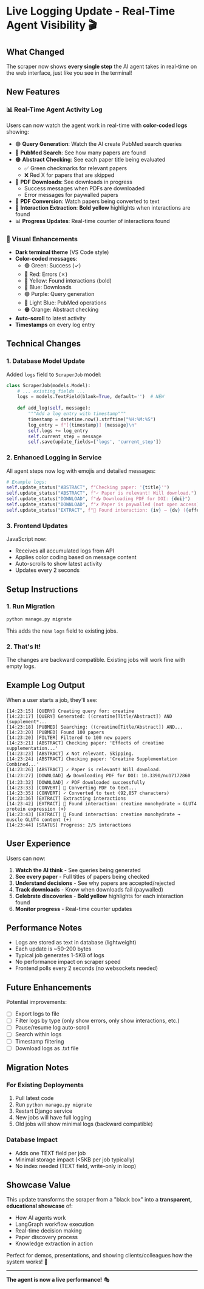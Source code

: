 # Live Logging Update - Real-Time Agent Visibility 🎬

## What Changed

The scraper now shows **every single step** the AI agent takes in real-time on the web interface, just like you see in the terminal!

## New Features

### 📊 Real-Time Agent Activity Log

Users can now watch the agent work in real-time with **color-coded logs** showing:

- 🟣 **Query Generation**: Watch the AI create PubMed search queries
- 🔵 **PubMed Search**: See how many papers are found
- 🟠 **Abstract Checking**: See each paper title being evaluated
  - ✅ Green checkmarks for relevant papers
  - ❌ Red X for papers that are skipped
- 🔵 **PDF Downloads**: See downloads in progress
  - Success messages when PDFs are downloaded
  - Error messages for paywalled papers
- 📄 **PDF Conversion**: Watch papers being converted to text
- 💛 **Interaction Extraction**: **Bold yellow** highlights when interactions are found
- 📊 **Progress Updates**: Real-time counter of interactions found

### 🎨 Visual Enhancements

- **Dark terminal theme** (VS Code style)
- **Color-coded messages**:
  - 🟢 Green: Success (✓)
  - 🔴 Red: Errors (✗)
  - 💛 Yellow: Found interactions (bold)
  - 🔵 Blue: Downloads
  - 🟣 Purple: Query generation
  - 🔵 Light Blue: PubMed operations
  - 🟠 Orange: Abstract checking
- **Auto-scroll** to latest activity
- **Timestamps** on every log entry

## Technical Changes

### 1. Database Model Update

Added `logs` field to `ScraperJob` model:

```python
class ScraperJob(models.Model):
    # ... existing fields ...
    logs = models.TextField(blank=True, default='')  # NEW
    
    def add_log(self, message):
        """Add a log entry with timestamp"""
        timestamp = datetime.now().strftime("%H:%M:%S")
        log_entry = f"[{timestamp}] {message}\n"
        self.logs += log_entry
        self.current_step = message
        self.save(update_fields=['logs', 'current_step'])
```

### 2. Enhanced Logging in Service

All agent steps now log with emojis and detailed messages:

```python
# Example logs:
self.update_status("ABSTRACT", f"Checking paper: '{title}'")
self.update_status("ABSTRACT", f"✓ Paper is relevant! Will download.")
self.update_status("DOWNLOAD", f"📥 Downloading PDF for DOI: {doi}")
self.update_status("DOWNLOAD", f"✗ Paper is paywalled (not open access). Skipping.")
self.update_status("EXTRACT", f"💾 Found interaction: {iv} → {dv} ({effect})")
```

### 3. Frontend Updates

JavaScript now:
- Receives all accumulated logs from API
- Applies color coding based on message content
- Auto-scrolls to show latest activity
- Updates every 2 seconds

## Setup Instructions

### 1. Run Migration

```bash
python manage.py migrate
```

This adds the new `logs` field to existing jobs.

### 2. That's It!

The changes are backward compatible. Existing jobs will work fine with empty logs.

## Example Log Output

When a user starts a job, they'll see:

```
[14:23:15] [QUERY] Creating query for: creatine
[14:23:17] [QUERY] Generated: ((creatine[Title/Abstract]) AND (supplement*...
[14:23:18] [PUBMED] Searching: ((creatine[Title/Abstract]) AND...
[14:23:20] [PUBMED] Found 100 papers
[14:23:20] [FILTER] Filtered to 100 new papers
[14:23:21] [ABSTRACT] Checking paper: 'Effects of creatine supplementation...'
[14:23:23] [ABSTRACT] ✗ Not relevant. Skipping.
[14:23:24] [ABSTRACT] Checking paper: 'Creatine Supplementation Combined...'
[14:23:26] [ABSTRACT] ✓ Paper is relevant! Will download.
[14:23:27] [DOWNLOAD] 📥 Downloading PDF for DOI: 10.3390/nu17172860
[14:23:32] [DOWNLOAD] ✓ PDF downloaded successfully
[14:23:33] [CONVERT] 📄 Converting PDF to text...
[14:23:35] [CONVERT] ✓ Converted to text (92,857 characters)
[14:23:36] [EXTRACT] Extracting interactions
[14:23:42] [EXTRACT] 💾 Found interaction: creatine monohydrate → GLUT4 protein expression (+)
[14:23:43] [EXTRACT] 💾 Found interaction: creatine monohydrate → muscle GLUT4 content (+)
[14:23:44] [STATUS] Progress: 2/5 interactions
```

## User Experience

Users can now:
1. **Watch the AI think** - See queries being generated
2. **See every paper** - Full titles of papers being checked
3. **Understand decisions** - See why papers are accepted/rejected
4. **Track downloads** - Know when downloads fail (paywalled)
5. **Celebrate discoveries** - **Bold yellow** highlights for each interaction found
6. **Monitor progress** - Real-time counter updates

## Performance Notes

- Logs are stored as text in database (lightweight)
- Each update is ~50-200 bytes
- Typical job generates 1-5KB of logs
- No performance impact on scraper speed
- Frontend polls every 2 seconds (no websockets needed)

## Future Enhancements

Potential improvements:
- [ ] Export logs to file
- [ ] Filter logs by type (only show errors, only show interactions, etc.)
- [ ] Pause/resume log auto-scroll
- [ ] Search within logs
- [ ] Timestamp filtering
- [ ] Download logs as .txt file

## Migration Notes

### For Existing Deployments

1. Pull latest code
2. Run `python manage.py migrate`
3. Restart Django service
4. New jobs will have full logging
5. Old jobs will show minimal logs (backward compatible)

### Database Impact

- Adds one TEXT field per job
- Minimal storage impact (<5KB per job typically)
- No index needed (TEXT field, write-only in loop)

## Showcase Value

This update transforms the scraper from a "black box" into a **transparent, educational showcase** of:
- How AI agents work
- LangGraph workflow execution
- Real-time decision making
- Paper discovery process
- Knowledge extraction in action

Perfect for demos, presentations, and showing clients/colleagues how the system works! 🎉

---

**The agent is now a live performance!** 🎭

